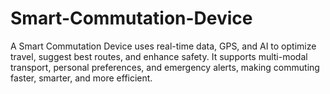 # Smart-Commutation-Device
A Smart Commutation Device uses real-time data, GPS, and AI to optimize travel, suggest best routes, and enhance safety. It supports multi-modal transport, personal preferences, and emergency alerts, making commuting faster, smarter, and more efficient.
